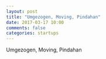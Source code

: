 ```yaml
---
layout: post
title: "Umgezogen, Moving, Pindahan"
date: 2017-03-17 10:00
comments: false
categories: startups
---
```


Umgezogen, Moving, Pindahan